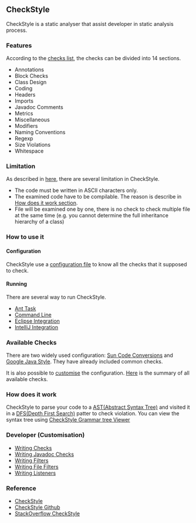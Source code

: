 ## CheckStyle
CheckStyle is a static analyser that assist developer in static analysis process.

### Features
According to the [checks list](http://checkstyle.sourceforge.net/checks.html), the checks can be divided into 14 sections.

- Annotations
- Block Checks
- Class Design
- Coding
- Headers
- Imports
- Javadoc Comments
- Metrics
- Miscellaneous
- Modifiers
- Naming Conventions
- Regexp
- Size Violations
- Whitespace

### Limitation
As described in [here](http://checkstyle.sourceforge.net/writingchecks.html#Limitations), there are several limitation in CheckStyle.

- The code must be written in ASCII characters only.
- The examined code have to be compilable. The reason is describe in [How does it work section](#how-does-it-work).
- File will be examined one by one, there is no check to check multiple file at the same time (e.g. you cannot determine the full inheritance hierarchy of a class)

### How to use it

#### Configuration
CheckStyle use a [configuration file](http://checkstyle.sourceforge.net/config.html) to know all the checks that it supposed to check.

#### Running
There are several way to run CheckStyle.

- [Ant Task](http://checkstyle.sourceforge.net/anttask.html)
- [Command Line](http://checkstyle.sourceforge.net/cmdline.html)
- [Eclipse Integration](http://eclipse-cs.sourceforge.net/#!/)
- [IntelliJ Integration](https://plugins.jetbrains.com/idea/plugin/1065-checkstyle-idea)

### Available Checks
There are two widely used configuration: [Sun Code Conversions](http://www.oracle.com/technetwork/java/javase/documentation/codeconvtoc-136057.html) and [Google Java Style](http://checkstyle.sourceforge.net/reports/google-java-style.html). They have already included common checks.

It is also possible to [customise](http://checkstyle.sourceforge.net/config.html) the configuration. [Here](http://checkstyle.sourceforge.net/checks.html) is the summary of all available checks. 

### How does it work
CheckStyle to parse your code to a [AST(Abstract Syntax Tree)](https://en.wikipedia.org/wiki/Abstract_syntax_tree) and visited it in a [DFS(Depth First Search)](https://en.wikipedia.org/wiki/Depth-first_search) patter to check violation. You can view the syntax tree using [CheckStyle Grammar tree Viewer](http://checkstyle.sourceforge.net/writingchecks.html#The_Checkstyle_SDK_Gui)

### Developer (Customisation)
- [Writing Checks](http://checkstyle.sourceforge.net/writingchecks.html)
- [Writing Javadoc Checks](http://checkstyle.sourceforge.net/writingjavadocchecks.html)
- [Writing Filters](http://checkstyle.sourceforge.net/writingfilters.html)
- [Writing File Filters](http://checkstyle.sourceforge.net/writingfilefilters.html)
- [Writing Listeners](http://checkstyle.sourceforge.net/writinglisteners.html)

### Reference
- [CheckStyle](http://checkstyle.sourceforge.net/)
- [CheckStyle Github](https://github.com/checkstyle/checkstyle)
- [StackOverflow CheckStyle](http://stackoverflow.com/questions/tagged/checkstyle)